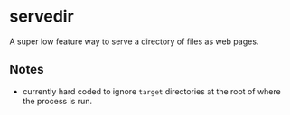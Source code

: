 # servedir

A super low feature way to serve a 
directory of files as web pages.

## Notes

- currently hard coded to ignore
`target` directories at the root
of where the process is run. 


